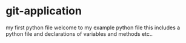 # git-application
my first python file
welcome to my example python file
this includes a python file
and declarations of variables and methods etc..
